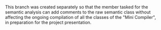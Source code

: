 This branch was created separately so that the member tasked for the semantic analysis can add comments to the raw semantic class without affecting the ongoing compilation of all the classes of the "Mini Compiler", in preparation for the project presentation.
